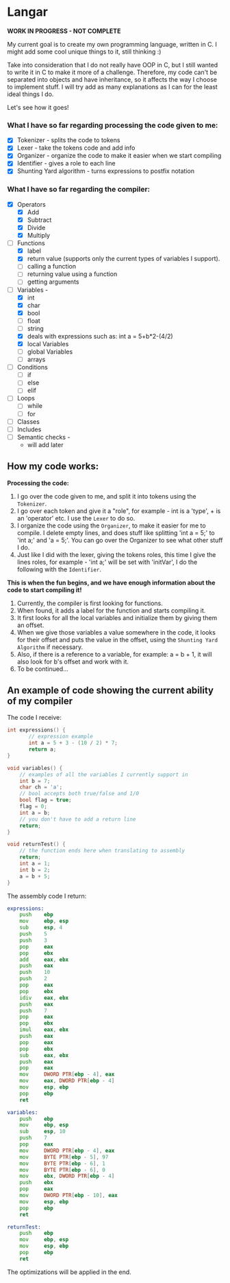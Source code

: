 # Langar

**WORK IN PROGRESS - NOT COMPLETE**

My current goal is to create my own programming language, written in C.
I might add some cool unique things to it, still thinking :)

Take into consideration that I do not really have OOP in C, but I still wanted to write it in C to make it more of a challenge. Therefore, my code can't be separated into objects and have inheritance, so it affects the way I choose to implement stuff. I will try add as many explanations as I can for the least ideal things I do.

Let's see how it goes!

### What I have so far regarding processing the code given to me:
 - [X] Tokenizer - splits the code to tokens
 - [X] Lexer - take the tokens code and add info
 - [X] Organizer - organize the code to make it easier when we start compiling
 - [X] Identifier - gives a role to each line
 - [X] Shunting Yard algorithm - turns expressions to postfix notation

### What I have so far regarding the compiler:
 - [X] Operators
     - [X] Add
     - [X] Subtract
     - [X] Divide
     - [X] Multiply
 - [ ] Functions
     - [X] label
     - [X] return value (supports only the current types of variables I support).
     - [ ] calling a function
     - [ ] returning value using a function
     - [ ] getting arguments
 - [ ] Variables -
     - [X] int
     - [X] char
     - [X] bool
     - [ ] float
     - [ ] string
     - [X] deals with expressions such as: int a = 5+b*2-(4/2)
     - [X] local Variables
     - [ ] global Variables
     - [ ] arrays
 - [ ] Conditions
     - [ ] if
     - [ ] else
     - [ ] elif
 - [ ] Loops
     - [ ] while
     - [ ] for
 - [ ] Classes
 - [ ] Includes
 - [ ] Semantic checks -
     - will add later
          
## How my code works:

**Processing the code:**
 1. I go over the code given to me, and split it into tokens using the `Tokenizer`.
 2. I go over each token and give it a "role", for example - int is a 'type', + is an 'operator' etc. I use the `Lexer` to do so.
 3. I organize the code using the `Organizer`, to make it easier for me to compile. I delete empty lines, and does stuff like splitting 'int a = 5;' to 'int a;' and 'a = 5;'. You can go over the Organizer to see what other stuff I do.
 4. Just like I did with the lexer, giving the tokens roles, this time I give the lines roles, for example - 'int a;' will be set with 'initVar', I do the following with the `Identifier`.

**This is when the fun begins, and we have enough information about the code to start compiling it!**
 1. Currently, the compiler is first looking for functions.
 2. When found, it adds a label for the function and starts compiling it.
 3. It first looks for all the local variables and initialize them by giving them an offset.
 4. When we give those variables a value somewhere in the code, it looks for their offset and puts the value in the offset, using the `Shunting Yard Algorithm` if necessary.
 5. Also, if there is a reference to a variable, for example: a = b + 1, it will also look for b's offset and work with it.
 6. To be continued...

## An example of code showing the current ability of my compiler
The code I receive:
```c
int expressions() {
       // expression example
       int a = 5 + 3 - (10 / 2) * 7;
       return a;
}

void variables() {
    // examples of all the variables I currently support in
    int b = 7;
    char ch = 'a';
    // bool accepts both true/false and 1/0
    bool flag = true;
    flag = 0;
    int a = b;
    // you don't have to add a return line
    return;
}

void returnTest() {
    // the function ends here when translating to assembly
    return;
    int a = 1;
    int b = 2;
    a = b + 5;
}
```
The assembly code I return:
```asm
expressions:
    push    ebp
    mov     ebp, esp
    sub     esp, 4
    push    5
    push    3
    pop     eax
    pop     ebx
    add     eax, ebx
    push    eax
    push    10
    push    2
    pop     eax
    pop     ebx
    idiv    eax, ebx
    push    eax
    push    7
    pop     eax
    pop     ebx
    imul    eax, ebx
    push    eax
    pop     eax
    pop     ebx
    sub     eax, ebx
    push    eax
    pop     eax
    mov     DWORD PTR[ebp - 4], eax
    mov     eax, DWORD PTR[ebp - 4]
    mov     esp, ebp
    pop     ebp
    ret

variables:
    push    ebp
    mov     ebp, esp
    sub     esp, 10
    push    7
    pop     eax
    mov     DWORD PTR[ebp - 4], eax
    mov     BYTE PTR[ebp - 5], 97
    mov     BYTE PTR[ebp - 6], 1
    mov     BYTE PTR[ebp - 6], 0
    mov     ebx, DWORD PTR[ebp - 4]
    push    ebx
    pop     eax
    mov     DWORD PTR[ebp - 10], eax
    mov     esp, ebp
    pop     ebp
    ret

returnTest:
    push    ebp
    mov     ebp, esp
    mov     esp, ebp
    pop     ebp
    ret
```

The optimizations will be applied in the end.